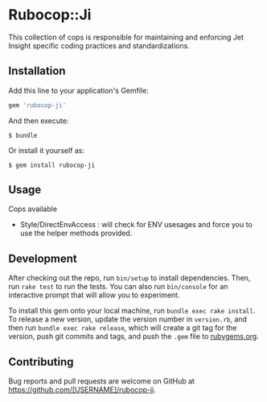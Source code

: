 # Rubocop::Ji

This collection of cops is responsible for maintaining and enforcing Jet Insight specific coding practices and standardizations. 

## Installation

Add this line to your application's Gemfile:

```ruby
gem 'rubocop-ji'
```

And then execute:

    $ bundle

Or install it yourself as:

    $ gem install rubocop-ji

## Usage

Cops available
- Style/DirectEnvAccess : will check for ENV usesages and force you to use the helper methods provided. 

## Development

After checking out the repo, run `bin/setup` to install dependencies. Then, run `rake test` to run the tests. You can also run `bin/console` for an interactive prompt that will allow you to experiment.

To install this gem onto your local machine, run `bundle exec rake install`. To release a new version, update the version number in `version.rb`, and then run `bundle exec rake release`, which will create a git tag for the version, push git commits and tags, and push the `.gem` file to [rubygems.org](https://rubygems.org).

## Contributing

Bug reports and pull requests are welcome on GitHub at https://github.com/[USERNAME]/rubocop-ji.
